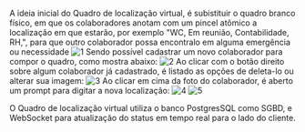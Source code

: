 A ideia inicial do Quadro de localização virtual, é subistituir o quadro branco físico, em que os colaboradores anotam com um pincel atômico a localização em que estarão, por exemplo "WC, Em reunião, Contabilidade, RH,", para que outro colaborador possa encontralo em alguma emergência ou necessidade
![1](https://github.com/user-attachments/assets/12319443-088b-4b36-a095-16023d705fe7)
Sendo possível cadastrar um novo colaborador para compor o quadro, como mostra abaixo:
![2](https://github.com/user-attachments/assets/781e338a-8478-455c-9e38-9df51bfe65f4)
Ao clicar com o botão direito sobre algum colaborador já cadastrado, é listado as opções de deleta-lo ou alterar sua imagem:
![3](https://github.com/user-attachments/assets/96c7e009-4b34-4678-b94f-62e3401a3825)
Ao clicar em cima da foto do colaborador, é aberto um prompt para digitar a nova localização:
![4](https://github.com/user-attachments/assets/e0f48b45-7eca-4761-89f6-730df262c034)
![5](https://github.com/user-attachments/assets/e7ce4165-38fc-4a6f-a30b-c465978a2691)

O Quadro de localização virtual utiliza o banco PostgresSQL como SGBD, e WebSocket para atualização do status em tempo real para o lado do cliente.
